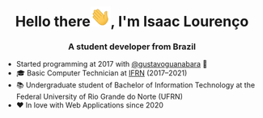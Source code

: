 <h1 align="center">Hello there<img src="https://raw.githubusercontent.com/ABSphreak/ABSphreak/master/gifs/Hi.gif" width="40px" />, I'm Isaac Lourenço</h1>
<h3 align="center">A student developer from Brazil</h3>

- Started programming at 2017 with [@gustavoguanabara][linkGuanabara] 🖖
- 🎓 Basic Computer Technician at [IFRN](linkIfrn) (2017–2021)
- 📚 Undergraduate student of Bachelor of Information Technology at the Federal University of Rio Grande do Norte (UFRN)
- ❤️ In love with Web Applications since 2020

[linkGuanabara]: https://github.com/gustavoguanabara
[linkCursoEmVideo]: https://www.cursoemvideo.com/
[linkPortugol]: http://lite.acad.univali.br/portugol
[linkIfrn]: https://portal.ifrn.edu.br/campus/santacruz
